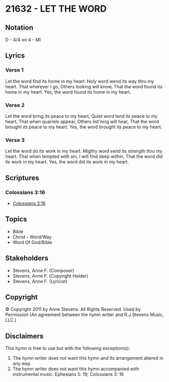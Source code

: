 # 21632 - LET THE WORD

## Notation

D - 4/4 on 4 - MI

## Lyrics

### Verse 1

Let the word find its home in my heart. Holy word wend its way thru my heart. That wherever I go, Others looking will know, That the word found its home in my heart. Yes, the word found its home in my heart.



### Verse 2

Let the word bring its peace to my heart, Quiet word lend its peace to my heart, That when quarrels appear, Others list'ning will hear, That the word brought its peace to my heart. Yes, the word brought its peace to my heart.



### Verse 3

Let the word do its work in my heart. Mighty word send its strength thru my heart. That when tempted with sin, I will find deep within, That the word did its work in my heart. Yes, the word did its work in my heart.




## Scriptures

### Colossians 3:16

- [Colossians 3:16](https://www.biblegateway.com/passage/?search=Colossians%203%3A16)


## Topics

- Bible
- Christ - Word/Way
- Word Of God/Bible

## Stakeholders

- Stevens, Anne F. (Composer)
- Stevens, Anne F. (Copyright Holder)
- Stevens, Anne F. (Lyricist)

## Copyright

© Copyright 2011 by Anne Stevens. All Rights Reserved. Used by Permission
(An agreement between the hymn writer and R.J.Stevens Music, LLC.)

## Disclaimers

This hymn is free to use but with the following exception(s):
1. The hymn writer does not want this hymn and its arrangement altered in any way.
2. The hymn writer does not want this hymn accompanied with instrumental music.
Ephesians 5: 19; Colossians 3: 16

